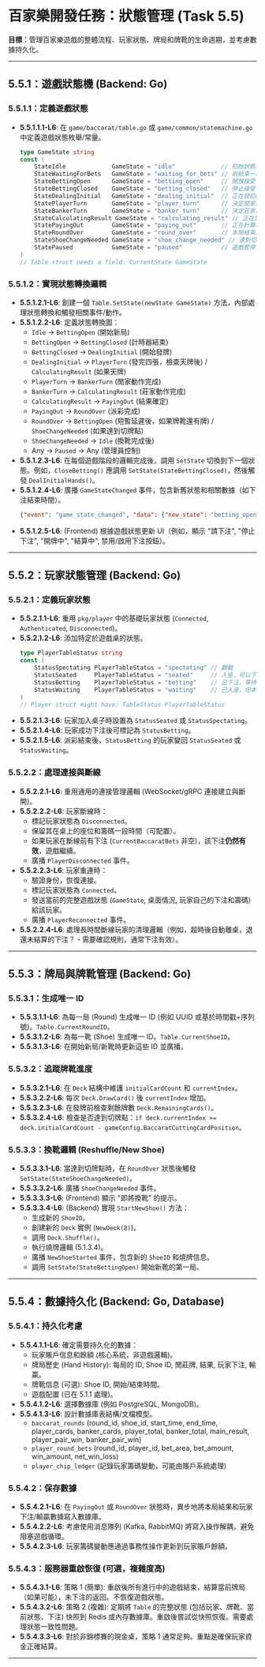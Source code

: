 # 百家樂開發任務：狀態管理 (Task 5.5)

**目標**：管理百家樂遊戲的整體流程、玩家狀態、牌局和牌靴的生命週期，並考慮數據持久化。

---

## 5.5.1：遊戲狀態機 (Backend: Go)

### 5.5.1.1：定義遊戲狀態
-   **5.5.1.1.1-L6**: 在 `game/baccarat/table.go` 或 `game/common/statemachine.go` 中定義遊戲狀態枚舉/常量。
    ```go
    type GameState string
    const (
        StateIdle             GameState = "idle"             // 初始狀態或換靴後
        StateWaitingForBets   GameState = "waiting_for_bets" // 剛結束一局，等待新局開始（可選，可能直接進入 BettingOpen）
        StateBettingOpen      GameState = "betting_open"     // 開放接受下注
        StateBettingClosed    GameState = "betting_closed"   // 停止接受下注
        StateDealingInitial   GameState = "dealing_initial"  // 正在發初始四張牌
        StatePlayerTurn       GameState = "player_turn"      // 決定閒家是否補牌
        StateBankerTurn       GameState = "banker_turn"      // 決定莊家是否補牌
        StateCalculatingResult GameState = "calculating_result" // 正在比較點數和對子
        StatePayingOut        GameState = "paying_out"       // 正在計算和分配派彩
        StateRoundOver        GameState = "round_over"       // 本局結束，顯示結果一段時間
        StateShoeChangeNeeded GameState = "shoe_change_needed" // 達到切牌點，需要換靴
        StatePaused           GameState = "paused"           // 遊戲暫停（管理員操作等）
    )
    // Table struct needs a field: CurrentState GameState
    ```

### 5.5.1.2：實現狀態轉換邏輯
-   **5.5.1.2.1-L6**: 創建一個 `Table.SetState(newState GameState)` 方法，內部處理狀態轉換和觸發相關事件/動作。
-   **5.5.1.2.2-L6**: 定義狀態轉換圖：
    -   `Idle` -> `BettingOpen` (開始新局)
    -   `BettingOpen` -> `BettingClosed` (計時器結束)
    -   `BettingClosed` -> `DealingInitial` (開始發牌)
    -   `DealingInitial` -> `PlayerTurn` (發完四張，檢查天牌後) / `CalculatingResult` (如果天牌)
    -   `PlayerTurn` -> `BankerTurn` (閒家動作完成)
    -   `BankerTurn` -> `CalculatingResult` (莊家動作完成)
    -   `CalculatingResult` -> `PayingOut` (結果確定)
    -   `PayingOut` -> `RoundOver` (派彩完成)
    -   `RoundOver` -> `BettingOpen` (短暫延遲後，如果牌靴還有牌) / `ShoeChangeNeeded` (如果達到切牌點)
    -   `ShoeChangeNeeded` -> `Idle` (換靴完成後)
    -   Any -> `Paused` -> Any (管理員控制)
-   **5.5.1.2.3-L6**: 在每個遊戲階段的邏輯完成後，調用 `SetState` 切換到下一個狀態。例如，`CloseBetting()` 應調用 `SetState(StateBettingClosed)`，然後觸發 `DealInitialHands()`。
-   **5.5.1.2.4-L6**: 廣播 `GameStateChanged` 事件，包含新舊狀態和相關數據（如下注結束時間）。
    ```json
    {"event": "game_state_changed", "data": {"new_state": "betting_open", "previous_state": "round_over", "betting_ends_at": "..."}}
    ```
-   **5.5.1.2.5-L6**: (Frontend) 根據遊戲狀態更新 UI（例如，顯示 "請下注", "停止下注", "開牌中", "結算中", 禁用/啟用下注按鈕）。

---

## 5.5.2：玩家狀態管理 (Backend: Go)

### 5.5.2.1：定義玩家狀態
-   **5.5.2.1.1-L6**: 重用 `pkg/player` 中的基礎玩家狀態 (`Connected`, `Authenticated`, `Disconnected`)。
-   **5.5.2.1.2-L6**: 添加特定於遊戲桌的狀態。
    ```go
    type PlayerTableStatus string
    const (
        StatusSpectating PlayerTableStatus = "spectating" // 觀戰
        StatusSeated     PlayerTableStatus = "seated"     // 入座，可以下注
        StatusBetting    PlayerTableStatus = "betting"    // 已下注，等待結果
        StatusWaiting    PlayerTableStatus = "waiting"    // 已入座，但本輪未下注或下注已結算
    )
    // Player struct might have: TableStatus PlayerTableStatus
    ```
-   **5.5.2.1.3-L6**: 玩家加入桌子時設置為 `StatusSeated` 或 `StatusSpectating`。
-   **5.5.2.1.4-L6**: 玩家成功下注後可標記為 `StatusBetting`。
-   **5.5.2.1.5-L6**: 派彩結束後，`StatusBetting` 的玩家變回 `StatusSeated` 或 `StatusWaiting`。

### 5.5.2.2：處理連接與斷線
-   **5.5.2.2.1-L6**: 重用通用的連接管理邏輯 (WebSocket/gRPC 連接建立與斷開)。
-   **5.5.2.2.2-L6**: 玩家斷線時：
    -   標記玩家狀態為 `Disconnected`。
    -   保留其在桌上的座位和籌碼一段時間（可配置）。
    -   如果玩家在斷線前有下注 (`CurrentBaccaratBets` 非空)，該下注**仍然有效**，遊戲繼續。
    -   廣播 `PlayerDisconnected` 事件。
-   **5.5.2.2.3-L6**: 玩家重連時：
    -   驗證身份，恢復連接。
    -   標記玩家狀態為 `Connected`。
    -   發送當前的完整遊戲狀態 (`GameState`, 桌面情況, 玩家自己的下注和籌碼) 給該玩家。
    -   廣播 `PlayerReconnected` 事件。
-   **5.5.2.2.4-L6**: 處理長時間斷線玩家的清理邏輯（例如，超時後自動離桌，退還未結算的下注？ - 需要確認規則，通常下注有效）。

---

## 5.5.3：牌局與牌靴管理 (Backend: Go)

### 5.5.3.1：生成唯一 ID
-   **5.5.3.1.1-L6**: 為每一局 (Round) 生成唯一 ID (例如 UUID 或基於時間戳+序列號)。`Table.CurrentRoundID`。
-   **5.5.3.1.2-L6**: 為每一靴 (Shoe) 生成唯一 ID。`Table.CurrentShoeID`。
-   **5.5.3.1.3-L6**: 在開始新局/新靴時更新這些 ID 並廣播。

### 5.5.3.2：追蹤牌靴進度
-   **5.5.3.2.1-L6**: 在 `Deck` 結構中維護 `initialCardCount` 和 `currentIndex`。
-   **5.5.3.2.2-L6**: 每次 `Deck.DrawCard()` 後 `currentIndex` 增加。
-   **5.5.3.2.3-L6**: 在發牌前檢查剩餘牌數 `Deck.RemainingCards()`。
-   **5.5.3.2.4-L6**: 檢查是否達到切牌點：`if deck.currentIndex >= deck.initialCardCount - gameConfig.BaccaratCuttingCardPosition`。

### 5.5.3.3：換靴邏輯 (Reshuffle/New Shoe)
-   **5.5.3.3.1-L6**: 當達到切牌點時，在 `RoundOver` 狀態後觸發 `SetState(StateShoeChangeNeeded)`。
-   **5.5.3.3.2-L6**: 廣播 `ShoeChangeNeeded` 事件。
-   **5.5.3.3.3-L6**: (Frontend) 顯示 "即將換靴" 的提示。
-   **5.5.3.3.4-L6**: (Backend) 實現 `StartNewShoe()` 方法：
    -   生成新的 `ShoeID`。
    -   創建新的 `Deck` 實例 (`NewDeck(8)`)。
    -   調用 `Deck.Shuffle()`。
    -   執行燒牌邏輯 (5.1.3.4)。
    -   廣播 `NewShoeStarted` 事件，包含新的 `ShoeID` 和燒牌信息。
    -   調用 `SetState(StateBettingOpen)` 開始新靴的第一局。

---

## 5.5.4：數據持久化 (Backend: Go, Database)

### 5.5.4.1：持久化考慮
-   **5.5.4.1.1-L6**: 確定需要持久化的數據：
    -   玩家賬戶信息和餘額 (核心系統，非遊戲邏輯)。
    -   牌局歷史 (Hand History): 每局的 ID, Shoe ID, 閒莊牌, 結果, 玩家下注, 輸贏。
    -   牌靴信息 (可選): Shoe ID, 開始/結束時間。
    -   遊戲配置 (已在 5.1.1 處理)。
-   **5.5.4.1.2-L6**: 選擇數據庫 (例如 PostgreSQL, MongoDB)。
-   **5.5.4.1.3-L6**: 設計數據庫表結構/文檔模型。
    -   `baccarat_rounds` (round_id, shoe_id, start_time, end_time, player_cards, banker_cards, player_total, banker_total, main_result, player_pair_win, banker_pair_win)
    -   `player_round_bets` (round_id, player_id, bet_area, bet_amount, win_amount, net_win_loss)
    -   `player_chip_ledger` (記錄玩家籌碼變動，可能由賬戶系統處理)

### 5.5.4.2：保存數據
-   **5.5.4.2.1-L6**: 在 `PayingOut` 或 `RoundOver` 狀態時，異步地將本局結果和玩家下注/輸贏數據寫入數據庫。
-   **5.5.4.2.2-L6**: 考慮使用消息隊列 (Kafka, RabbitMQ) 將寫入操作解耦，避免阻塞遊戲循環。
-   **5.5.4.2.3-L6**: 玩家籌碼變動應通過事務性操作更新到玩家賬戶餘額。

### 5.5.4.3：服務器重啟恢復 (可選，複雜度高)
-   **5.5.4.3.1-L6**: 策略 1 (簡單): 重啟後所有進行中的遊戲結束，結算當前牌局（如果可能），未下注的返回。不恢復遊戲狀態。
-   **5.5.4.3.2-L6**: 策略 2 (複雜): 定期將 `Table` 的完整狀態 (包括玩家、牌靴、當前狀態、下注) 快照到 Redis 或內存數據庫。重啟後嘗試從快照恢復。需要處理狀態一致性問題。
-   **5.5.4.3.3-L6**: 對於非錦標賽的現金桌，策略 1 通常足夠。重點是確保玩家資金正確結算。

--- 